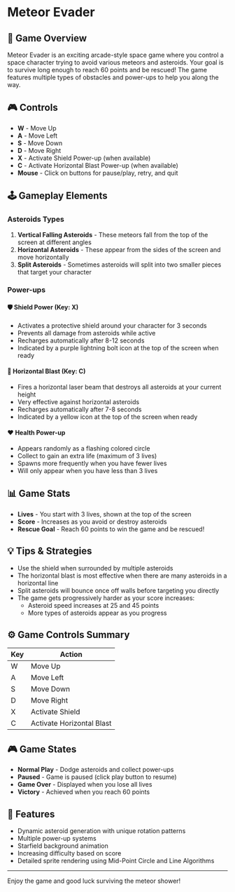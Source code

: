 # Meteor Evader

## 🚀 Game Overview
Meteor Evader is an exciting arcade-style space game where you control a space character trying to avoid various meteors and asteroids. Your goal is to survive long enough to reach 60 points and be rescued! The game features multiple types of obstacles and power-ups to help you along the way.


## 🎮 Controls
- **W** - Move Up
- **A** - Move Left
- **S** - Move Down
- **D** - Move Right
- **X** - Activate Shield Power-up (when available)
- **C** - Activate Horizontal Blast Power-up (when available)
- **Mouse** - Click on buttons for pause/play, retry, and quit

## 🕹️ Gameplay Elements

### Asteroids Types
1. **Vertical Falling Asteroids** - These meteors fall from the top of the screen at different angles
2. **Horizontal Asteroids** - These appear from the sides of the screen and move horizontally
3. **Split Asteroids** - Sometimes asteroids will split into two smaller pieces that target your character

### Power-ups

#### 🛡️ Shield Power (Key: X)
- Activates a protective shield around your character for 3 seconds
- Prevents all damage from asteroids while active
- Recharges automatically after 8-12 seconds
- Indicated by a purple lightning bolt icon at the top of the screen when ready

#### 🔫 Horizontal Blast (Key: C)
- Fires a horizontal laser beam that destroys all asteroids at your current height
- Very effective against horizontal asteroids
- Recharges automatically after 7-8 seconds
- Indicated by a yellow icon at the top of the screen when ready

#### ❤️ Health Power-up
- Appears randomly as a flashing colored circle
- Collect to gain an extra life (maximum of 3 lives)
- Spawns more frequently when you have fewer lives
- Will only appear when you have less than 3 lives

## 📊 Game Stats
- **Lives** - You start with 3 lives, shown at the top of the screen
- **Score** - Increases as you avoid or destroy asteroids
- **Rescue Goal** - Reach 60 points to win the game and be rescued!

## 💡 Tips & Strategies
- Use the shield when surrounded by multiple asteroids
- The horizontal blast is most effective when there are many asteroids in a horizontal line
- Split asteroids will bounce once off walls before targeting you directly
- The game gets progressively harder as your score increases:
  - Asteroid speed increases at 25 and 45 points
  - More types of asteroids appear as you progress

## ⚙️ Game Controls Summary
| Key | Action |
|-----|--------|
| W | Move Up |
| A | Move Left |
| S | Move Down |
| D | Move Right |
| X | Activate Shield |
| C | Activate Horizontal Blast |


## 🎮 Game States
- **Normal Play** - Dodge asteroids and collect power-ups
- **Paused** - Game is paused (click play button to resume)
- **Game Over** - Displayed when you lose all lives
- **Victory** - Achieved when you reach 60 points

## 🌟 Features
- Dynamic asteroid generation with unique rotation patterns
- Multiple power-up systems
- Starfield background animation
- Increasing difficulty based on score
- Detailed sprite rendering using Mid-Point Circle and Line Algorithms

---

Enjoy the game and good luck surviving the meteor shower!
